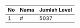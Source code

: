 | No | Nama            | Jumlah Level |
|----|-----------------|--------------|
| 1  | #    |    5037        |
